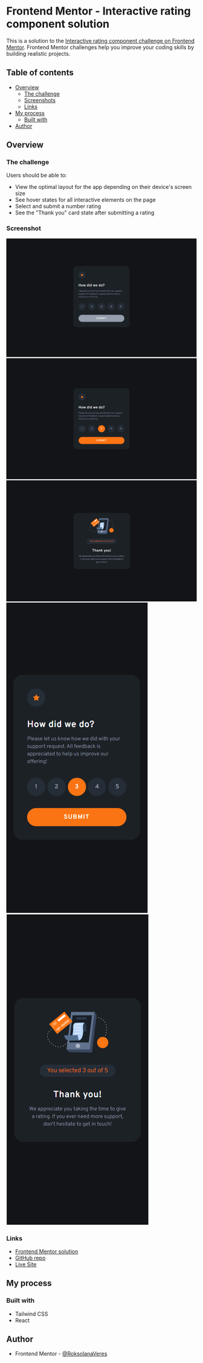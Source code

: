 # Frontend Mentor - Interactive rating component solution

This is a solution to the [Interactive rating component challenge on Frontend Mentor](https://www.frontendmentor.io/challenges/interactive-rating-component-koxpeBUmI). Frontend Mentor challenges help you improve your coding skills by building realistic projects.

## Table of contents

- [Overview](#overview)
  - [The challenge](#the-challenge)
  - [Screenshots](#screenshots)
  - [Links](#links)
- [My process](#my-process)
  - [Built with](#built-with)
- [Author](#author)

## Overview

### The challenge

Users should be able to:

- View the optimal layout for the app depending on their device's screen size
- See hover states for all interactive elements on the page
- Select and submit a number rating
- See the "Thank you" card state after submitting a rating

### Screenshot

![](./screenshots/desktop_disabled.png)
![](./screenshots/desktop_active.png)
![](./screenshots/desktop_thank-you.png)
![](./screenshots/mobile_active.png)
![](./screenshots/mobile_thank-you.png)

### Links

- [Frontend Mentor solution](https://www.frontendmentor.io/solutions/social-media-dashboard-built-with-tailwind-ZQNzbvkGmD)
- [GitHub repo](https://github.com/RoksolanaVeres/Interactive-rating-component_REACT)
- [Live Site](https://interactive-rating-component-react-mu.vercel.app/)

## My process

### Built with

- Tailwind CSS
- React

## Author

- Frontend Mentor - [@RoksolanaVeres](https://www.frontendmentor.io/profile/RoksolanaVeres)
